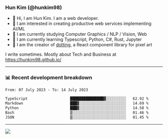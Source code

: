 ### Hun Kim (@hunkim98)

- 👋 Hi, I am Hun Kim. I am a web developer. 
- 🤔 I am interested in creating productive web services implementing AI/ML
- 🔭 I am currently studying Computer Graphics / NLP / Vision, Web 
- 🌱 I am currently learning Typescript, Python, C#, Rust, Jupyter
- 🎨 I am the creator of [dotting](hunkim98.github.io/dotting), a React component library for pixel art

I write sometimes. Mostly about Tech and Business at https://hunkim98.github.io/

---
### 📊 Recent development breakdown
<!--START_SECTION:waka-->

```txt
From: 07 July 2023 - To: 14 July 2023

TypeScript                   ███████████████▓░░░░░░░░░   62.92 %
Markdown                     ███▓░░░░░░░░░░░░░░░░░░░░░   14.69 %
Python                       ███▓░░░░░░░░░░░░░░░░░░░░░   14.58 %
Bash                         ▒░░░░░░░░░░░░░░░░░░░░░░░░   01.46 %
JSON                         ▒░░░░░░░░░░░░░░░░░░░░░░░░   01.45 %
```

<!--END_SECTION:waka-->
---

<!-- <div align='center'> -->
  <img align="center" src="https://github-readme-stats.vercel.app/api?username=hunkim98&theme=dark&show_icons=true"/>
<!-- </div> -->
<!--
**hunkim98/hunkim98** is a ✨ _special_ ✨ repository because its `README.md` (this file) appears on your GitHub profile.

Here are some ideas to get you started:

- 🔭 I’m currently working on ...
- 🌱 I’m currently learning ...
- 👯 I’m looking to collaborate on ...
- 🤔 I’m looking for help with ...
- 💬 Ask me about ...
- 📫 How to reach me: ...
- 😄 Pronouns: ...
- ⚡ Fun fact: ...
-->
